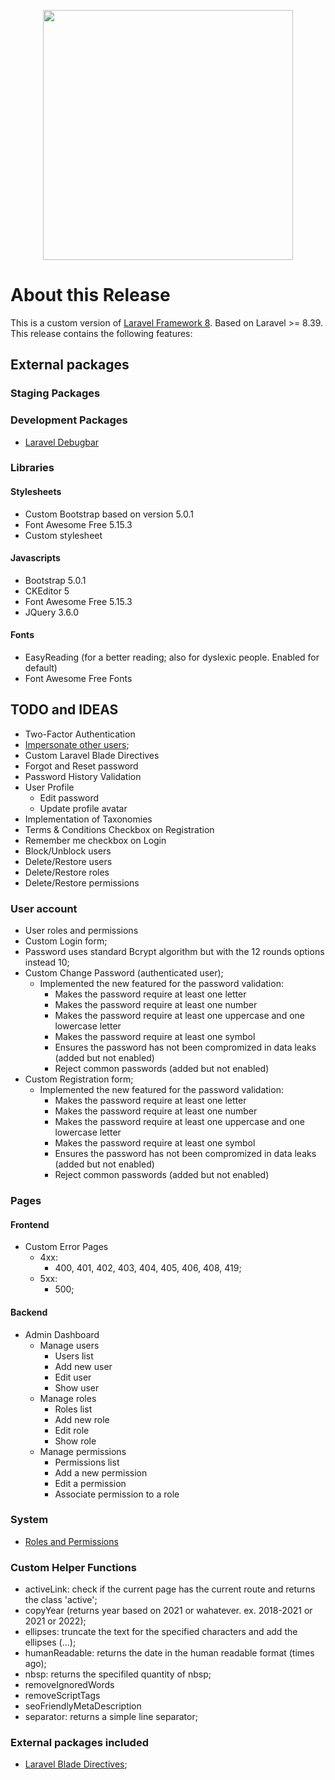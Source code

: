 <p align="center"><a href="https://laravel.com" target="_blank"><img src="https://raw.githubusercontent.com/laravel/art/master/logo-lockup/5%20SVG/2%20CMYK/1%20Full%20Color/laravel-logolockup-cmyk-red.svg" width="400"></a></p>

# About this Release
This is a custom version of [Laravel Framework 8](https://www.laravel.com). Based on Laravel >= 8.39.
This release contains the following features:


## External packages

### Staging Packages

### Development Packages
- [Laravel Debugbar](https://github.com/barryvdh/laravel-debugbar)

### Libraries
#### Stylesheets
- Custom Bootstrap based on version 5.0.1
- Font Awesome Free 5.15.3
- Custom stylesheet

#### Javascripts
- Bootstrap 5.0.1
- CKEditor 5
- Font Awesome Free 5.15.3
- JQuery 3.6.0

#### Fonts
- EasyReading (for a better reading; also for dyslexic people. Enabled for default)
- Font Awesome Free Fonts

## TODO and IDEAS
- Two-Factor Authentication
- [Impersonate other users](https://mauricius.dev/easily-impersonate-any-user-in-a-laravel-application);
- Custom Laravel Blade Directives
- Forgot and Reset password
- Password History Validation
- User Profile
	- Edit password
	- Update profile avatar
- Implementation of Taxonomies
- Terms & Conditions Checkbox on Registration
- Remember me checkbox on Login
- Block/Unblock users
- Delete/Restore users
- Delete/Restore roles
- Delete/Restore permissions

### User account
- User roles and permissions
- Custom Login form;
- Password uses standard Bcrypt algorithm but with the 12 rounds options instead 10;
- Custom Change Password (authenticated user);
	- Implemented the new featured for the password validation:
		- Makes the password require at least one letter
		- Makes the password require at least one number
		- Makes the password require at least one uppercase and one lowercase letter
		- Makes the password require at least one symbol
		- Ensures the password has not been compromized in data leaks (added but not enabled)
		- Reject common passwords (added but not enabled)
- Custom Registration form;
	- Implemented the new featured for the password validation:
		- Makes the password require at least one letter
		- Makes the password require at least one number
		- Makes the password require at least one uppercase and one lowercase letter
		- Makes the password require at least one symbol
		- Ensures the password has not been compromized in data leaks (added but not enabled)
		- Reject common passwords (added but not enabled)

### Pages
#### Frontend
- Custom Error Pages
	- 4xx:
		- 400, 401, 402, 403, 404, 405, 406, 408, 419;
	- 5xx:
		- 500;

#### Backend
- Admin Dashboard
	- Manage users
		- Users list
		- Add new user
		- Edit user
		- Show user
	- Manage roles
		- Roles list
		- Add new role
		- Edit role
		- Show role
	- Manage permissions
		- Permissions list
		- Add a new permission
		- Edit a permission
		- Associate permission to a role

### System
- [Roles and Permissions](https://www.codecheef.org/article/user-roles-and-permissions-tutorial-in-laravel-without-packages)

### Custom Helper Functions
- activeLink: check if the current page has the current route and returns the class 'active';
- copyYear (returns year based on 2021 or wahatever. ex. 2018-2021 or 2021 or 2022);
- ellipses: truncate the text for the specified characters and add the ellipses (...);
- humanReadable: returns the date in the human readable format (times ago);
- nbsp: returns the specifiled quantity of nbsp;
- removeIgnoredWords
- removeScriptTags
- seoFriendlyMetaDescription
- separator: returns a simple line separator;

### External packages included
- [Laravel Blade Directives](https://github.com/appstract/laravel-blade-directives);
